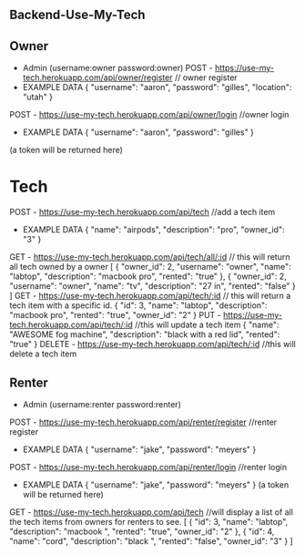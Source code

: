 ## Backend-Use-My-Tech

## Owner

- Admin (username:owner password:owner)
  POST - https://use-my-tech.herokuapp.com/api/owner/register
  // owner register
- EXAMPLE DATA
  {
  "username": "aaron",
  "password": "gilles",
  "location": "utah"
  }

POST - https://use-my-tech.herokuapp.com/api/owner/login
//owner login

- EXAMPLE DATA
  {
  "username": "aaron",
  "password": "gilles"
  }

(a token will be returned here)

# Tech

POST - https://use-my-tech.herokuapp.com/api/tech
//add a tech item

- EXAMPLE DATA
  {
  "name": "airpods",
  "description": "pro",
  "owner_id": "3"
  }

GET - https://use-my-tech.herokuapp.com/api/tech/all/:id
// this will return all tech owned by a owner
[
{
"owner_id": 2,
"username": "owner",
"name": "labtop",
"description": "macbook pro",
"rented": "true"
},
{
"owner_id": 2,
"username": "owner",
"name": "tv",
"description": "27 in",
"rented": "false"
}
]
GET - https://use-my-tech.herokuapp.com/api/tech/:id
// this will return a tech item with a specific id.
{
"id": 3,
"name": "labtop",
"description": "macbook pro",
"rented": "true",
"owner_id": "2"
}
PUT - https://use-my-tech.herokuapp.com/api/tech/:id
//this will update a tech item
{
"name": "AWESOME fog machine",
"description": "black with a red lid",
"rented": "true"
}
DELETE - https://use-my-tech.herokuapp.com/api/tech/:id
//this will delete a tech item

## Renter

- Admin (username:renter password:renter)

POST - https://use-my-tech.herokuapp.com/api/renter/register
//renter register

- EXAMPLE DATA
  {
  "username": "jake",
  "password": "meyers"
  }

POST - https://use-my-tech.herokuapp.com/api/renter/login
//renter login

- EXAMPLE DATA
  {
  "username": "jake",
  "password": "meyers"
  }
  (a token will be returned here)

GET - https://use-my-tech.herokuapp.com/api/tech
//will display a list of all the tech items from owners for renters to see.
[
{
"id": 3,
"name": "labtop",
"description": "macbook ",
"rented": "true",
"owner_id": "2"
},
{
"id": 4,
"name": "cord",
"description": "black ",
"rented": "false",
"owner_id": "3"
}
]
